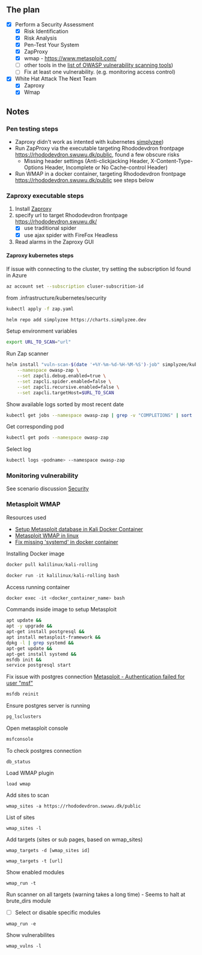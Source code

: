 ## The plan
- [x] Perform a Security Assessment
    - [x] Risk Identification 
    - [x] Risk Analysis
    - [x] Pen-Test Your System
    - [x] ZapProxy
    - [x] wmap - https://www.metasploit.com/
    - [ ] other tools in the [list of OWASP vulnerability scanning tools](https://owasp.org/www-community/Vulnerability_Scanning_Tools))
    - [ ] Fix at least one vulnerability. (e.g. monitoring access control)

- [x] White Hat Attack The Next Team
    - [x] Zaproxy
    - [x] Wmap

## Notes

### Pen testing steps
- Zaproxy didn't work as intented with kubernetes [simplyzee](https://github.com/simplyzee/kube-owasp-zap))
- Run ZapProxy via the executable targeting Rhododevdron frontpage https://rhododevdron.swuwu.dk/public, found a few obscure risks
    -  Missing header settings (Anti-clickjacking Header, X-Content-Type-Options Header, Incomplete or No Cache-control Header)
- Run WMAP in a docker container, targeting Rhododevdron frontpage https://rhododevdron.swuwu.dk/public see steps below 

### Zaproxy executable steps
1. Install [Zaproxy](https://www.zaproxy.org/download/)
2. specify url to target Rhododevdron frontpage https://rhododevdron.swuwu.dk/
    - [x] use traditional spider
    - [x] use ajax spider with FireFox Headless
3. Read alarms in the Zaproxy GUI

#### Zaproxy kubernetes steps

If issue with connecting to the cluster, try setting the subscription Id found in Azure

```sh
az account set --subscription cluser-subscrition-id
```

from .infrastructure/kubernetes/security
```sh
kubectl apply -f zap.yaml
```

```sh
helm repo add simplyzee https://charts.simplyzee.dev
```

Setup environment variables

```sh
export URL_TO_SCAN="url"
```


Run Zap scanner
```sh
helm install "vuln-scan-$(date '+%Y-%m-%d-%H-%M-%S')-job" simplyzee/kube-owasp-zap \
    --namespace owasp-zap \
    --set zapcli.debug.enabled=true \
    --set zapcli.spider.enabled=false \
    --set zapcli.recursive.enabled=false \
    --set zapcli.targetHost=$URL_TO_SCAN
```

Show available logs sorted by most recent date

```sh
kubectl get jobs --namespace owasp-zap | grep -v "COMPLETIONS" | sort
```
Get corresponding pod
```sh
kubectl get pods --namespace owasp-zap
```

Select log
```sh
kubectl logs <podname> --namespace owasp-zap
```

### Monitoring vulnerability
See scenario discussion [Security](./session09_Security.md)


### Metasploit WMAP

Resources used
- [Setup Metasploit database in Kali Docker Container](https://gist.github.com/pich4ya/e7be40000c4fe7e487460dbebf1832fb)
- [Metasploit WMAP in linux](https://linuxhint.com/metasploit_vurnerability_scanner_linux/)
- [Fix missing 'systemd' in docker container](https://mefmobile.org/fix-systemctl-command-not-found/#:~:text=based%20operating%20systems.-,What%20is%20causing%20the%20%E2%80%9CSystemctl%3A%20command%20not%20found%E2%80%9D%20error,SysV%20init%20instead%20of%20systemd%20.)

Installing Docker image
```ps1
docker pull kalilinux/kali-rolling 
```

```ps1
docker run -it kalilinux/kali-rolling bash
```

Access running container
```ps1
docker exec -it <docker_container_name> bash
```

Commands inside image to setup Metasploit
```sh
apt update && 
apt -y upgrade &&
apt-get install postgresql &&
apt install metasploit-framework &&
dpkg -l | grep systemd &&
apt-get update &&
apt-get install systemd &&
msfdb init && 
service postgresql start
```

Fix issue with postgres connection [Metasploit - Authentication failed for user "msf"](https://github.com/rapid7/metasploit-framework/issues/9696)
```sh
msfdb reinit
```

Ensure postgres server is running
```sh 
pg_lsclusters
```

Open metasploit console
```ps1
msfconsole
```

To check postgres connection
```msfconsole
db_status
```

Load WMAP plugin
```msfconsole
load wmap
```

Add sites to scan
```msfconsole
wmap_sites -a https://rhododevdron.swuwu.dk/public
```

List of sites
```msfconsole
wmap_sites -l
```

Add targets (sites or sub pages, based on wmap_sites) 
```msfconsole
wmap_targets -d [wmap_sites id] 
```

```msfconsole
wmap_targets -t [url]
```

Show enabled modules
```msfconsole
wmap_run -t
```

Run scanner on all targets (warning takes a long time) - Seems to halt at brute_dirs module
- [ ] Select or disable specific modules
```msfconsole
wmap_run -e
```

Show vulnerabilites 
```msfconsole
wmap_vulns -l
```